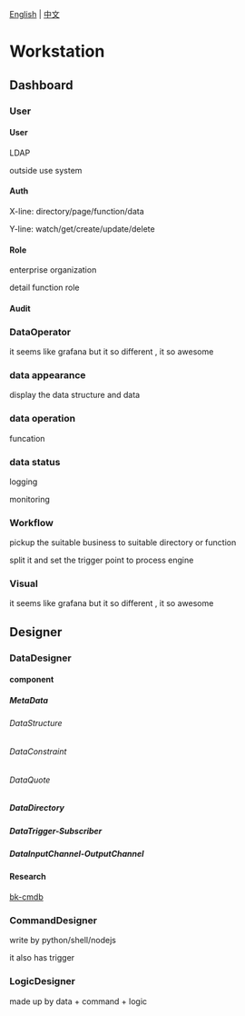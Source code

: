 [English](README.md) | [中文](README_zh_CN.md)

# Workstation

## Dashboard

### User

#### User

LDAP

outside use system

#### Auth

X-line: directory/page/function/data

Y-line: watch/get/create/update/delete

#### Role

enterprise organization

detail function role

#### Audit

### DataOperator

it seems like grafana but it so different , it so awesome

### data appearance

display the data structure and data

### data operation

funcation

### data status

logging

monitoring

### Workflow

pickup the suitable  business to suitable directory or function

split it and set the trigger point to process engine

### Visual

it seems like grafana but it so different , it so awesome

## Designer

### DataDesigner

#### component

##### MetaData

###### DataStructure

###### DataConstraint

###### DataQuote

##### DataDirectory

##### DataTrigger-Subscriber

##### DataInputChannel-OutputChannel


#### Research

[bk-cmdb](docs/research/bk-cmdb.md)

### CommandDesigner

write by python/shell/nodejs

it also has trigger

### LogicDesigner

made up by data + command + logic